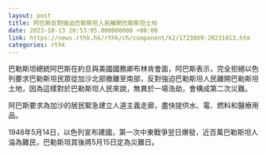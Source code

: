 ```yaml
---
layout: post
title: 阿巴斯反對強迫巴勒斯坦人民離開巴勒斯坦土地
date: 2023-10-13 20:53:05.000000000 +08:00
link: https://news.rthk.hk/rthk/ch/component/k2/1723069-20231013.htm
categories: rthk
---
```


巴勒斯坦總統阿巴斯在約旦與美國國務卿布林肯會面，阿巴斯表示，完全拒絕以色列要求巴勒斯坦民眾從加沙北部撤離至南部，反對強迫巴勒斯坦人民離開巴勒斯坦土地，因為這樣對於巴勒斯坦人民來說，無異於一場浩劫，會構成第二次災難。

阿巴斯要求為加沙的居民緊急建立人道主義走廊，盡快提供水、電、燃料和醫療用品。

1948年5月14日，以色列宣布建國，第一次中東戰爭翌日爆發，近百萬巴勒斯坦人淪為難民，巴勒斯坦其後將5月15日定為災難日。
